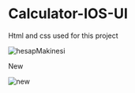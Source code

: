 # Calculator-IOS-UI
 Html and css used for this project
 
![hesapMakinesi](https://user-images.githubusercontent.com/83727951/193358862-7053affe-df9b-407b-8a63-07bc51fd8875.PNG)


New

![new](https://user-images.githubusercontent.com/83727951/193364468-a0456c1e-7673-419a-8261-7874ca8e4f20.PNG)
